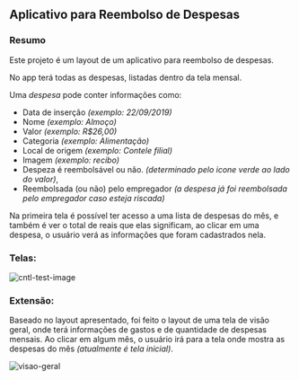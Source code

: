 ## Aplicativo para Reembolso de Despesas

### Resumo
Este projeto é um layout de um aplicativo para reembolso de despesas.

No app terá todas as despesas, listadas dentro da tela mensal.

Uma *despesa* pode conter informações como: 

- Data de inserção _(exemplo: 22/09/2019)_
- Nome _(exemplo: Almoço)_
- Valor _(exemplo: R$26,00)_
- Categoria _(exemplo: Alimentação)_
- Local de origem _(exemplo: Contele filial)_
- Imagem _(exemplo: recibo)_
- Despeza é reembolsável ou não. _(determinado pelo icone verde ao lado do valor)_,
- Reembolsada (ou não) pelo empregador _(a despesa já foi reembolsada pelo empregador caso esteja riscada)_

Na primeira tela é possível ter acesso a uma lista de despesas do mês, e também é ver o total de reais que elas significam, ao clicar em uma despesa, o usuário verá as informações que foram cadastrados nela.

### Telas:
![cntl-test-image](https://user-images.githubusercontent.com/50163396/68165113-4a879c00-ff3d-11e9-8611-c1db75fb1bc2.png)

### Extensão:
Baseado no layout apresentado, foi feito o layout de uma tela de visão geral, onde terá informações de gastos e de quantidade de despesas mensais.
Ao clicar em algum mês, o usuário irá para a tela onde mostra as despesas do mês _(atualmente é tela inicial)_.

![visao-geral](https://user-images.githubusercontent.com/50163396/68166682-ddc2d080-ff41-11e9-8ba0-830f5bc6b892.png)
